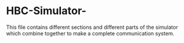 # HBC-Simulator-

This file contains different sections and different parts of the simulator which combine together to make a complete communication system.
